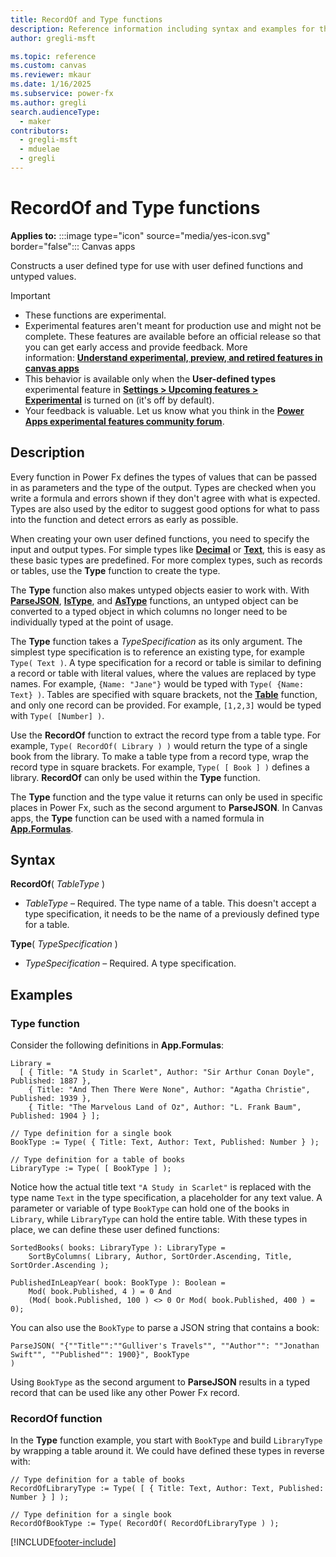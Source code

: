 ```yaml
---
title: RecordOf and Type functions
description: Reference information including syntax and examples for the RecordOf and Type functions.
author: gregli-msft

ms.topic: reference
ms.custom: canvas
ms.reviewer: mkaur
ms.date: 1/16/2025
ms.subservice: power-fx
ms.author: gregli
search.audienceType:
  - maker
contributors:
  - gregli-msft
  - mduelae
  - gregli
---
```


# RecordOf and Type functions

**Applies to:** :::image type="icon" source="media/yes-icon.svg" border="false"::: Canvas apps

Constructs a user defined type for use with user defined functions and untyped values.

> [!IMPORTANT]
> - These functions are experimental.
> - Experimental features aren't meant for production use and might not be complete. These features are available before an official release so that you can get early access and provide feedback. More information: [**Understand experimental, preview, and retired features in canvas apps**](/power-apps/maker/canvas-apps/working-with-experimental-preview)
> - This behavior is available only when the **User-defined types** experimental feature in [**Settings > Upcoming features > Experimental**](/power-apps/maker/canvas-apps/working-with-experimental-preview#controlling-which-features-are-enabled) is turned on (it's off by default).
> - Your feedback is valuable. Let us know what you think in the [**Power Apps experimental features community forum**](https://community.powerplatform.com/forums/thread/details/?threadid=c8824a08-8198-ef11-8a69-7c1e52494f33).

## Description

Every function in Power Fx defines the types of values that can be passed in as parameters and the type of the output. Types are checked when you write a formula and errors shown if they don't agree with what is expected. Types are also used by the editor to suggest good options for what to pass into the function and detect errors as early as possible. 

When creating your own user defined functions, you need to specify the input and output types. For simple types like [**Decimal**](../data-types.md) or [**Text**](../data-types.md), this is easy as these basic types are predefined. For more complex types, such as records or tables, use the **Type** function to create the type.

The **Type** function also makes untyped objects easier to work with. With [**ParseJSON**](function-parsejson.md), [**IsType**](function-astype-istype.md), and [**AsType**](function-astype-istype.md) functions, an untyped object can be converted to a typed object in which columns no longer need to be individually typed at the point of usage.

The **Type** function takes a *TypeSpecification* as its only argument. The simplest type specification is to reference an existing type, for example `Type( Text )`. A type specification for a record or table is similar to defining a record or table with literal values, where the values are replaced by type names. For example, `{Name: "Jane"}` would be typed with `Type( {Name: Text} )`. Tables are specified with square brackets, not the [**Table**](function-table.md) function, and only one record can be provided. For example, `[1,2,3]` would be typed with `Type( [Number] )`.

Use the **RecordOf** function to extract the record type from a table type. For example, `Type( RecordOf( Library ) )` would return the type of a single book from the library. To make a table type from a record type, wrap the record type in square brackets. For example, `Type( [ Book ] )` defines a library. **RecordOf** can only be used within the **Type** function.

The **Type** function and the type value it returns can only be used in specific places in Power Fx, such as the second argument to **ParseJSON**. In Canvas apps, the **Type** function can be used with a named formula in [**App.Formulas**](object-app.md#formulas-property).

## Syntax

**RecordOf**( *TableType* )

- _TableType_ – Required. The type name of a table. This doesn't accept a type specification, it needs to be the name of a previously defined type for a table.

**Type**( *TypeSpecification* )

- _TypeSpecification_ – Required. A type specification.

## Examples

### Type function

Consider the following definitions in **App.Formulas**:

```powerapps-dot
Library = 
  [ { Title: "A Study in Scarlet", Author: "Sir Arthur Conan Doyle", Published: 1887 }, 
    { Title: "And Then There Were None", Author: "Agatha Christie", Published: 1939 },
    { Title: "The Marvelous Land of Oz", Author: "L. Frank Baum", Published: 1904 } ];

// Type definition for a single book
BookType := Type( { Title: Text, Author: Text, Published: Number } );

// Type definition for a table of books
LibraryType := Type( [ BookType ] );
```

Notice how the actual title text `"A Study in Scarlet"` is replaced with the type name `Text` in the type specification, a placeholder for any text value. A parameter or variable of type `BookType` can hold one of the books in `Library`, while `LibraryType` can hold the entire table. With these types in place, we can define these user defined functions:

```powerapps-dot
SortedBooks( books: LibraryType ): LibraryType = 
    SortByColumns( Library, Author, SortOrder.Ascending, Title, SortOrder.Ascending );

PublishedInLeapYear( book: BookType ): Boolean = 
    Mod( book.Published, 4 ) = 0 And 
    (Mod( book.Published, 100 ) <> 0 Or Mod( book.Published, 400 ) = 0);
```

You can also use the `BookType` to parse a JSON string that contains a book:

```powerapps-dot
ParseJSON( "{""Title"":""Gulliver's Travels"", ""Author"": ""Jonathan Swift"", ""Published"": 1900}", BookType
)
```

Using `BookType` as the second argument to **ParseJSON** results in a typed record that can be used like any other Power Fx record.

### RecordOf function

In the **Type** function example, you start with `BookType` and build `LibraryType` by wrapping a table around it. We could have defined these types in reverse with:

```powerapps-dot
// Type definition for a table of books
RecordOfLibraryType := Type( [ { Title: Text, Author: Text, Published: Number } ] );

// Type definition for a single book
RecordOfBookType := Type( RecordOf( RecordOfLibraryType ) );
```

[!INCLUDE[footer-include](../../includes/footer-banner.md)]
